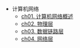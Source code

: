 * 计算机网络
    * [ch01. 计算机网络概述](z其他/notes-master/C-Network/ch01.md)
    * [ch02. 物理层](z其他/notes-master/C-Network/ch02.md)
    * [ch03. 数据链路层](z其他/notes-master/C-Network/ch03.md)
    * [ch04. 网络层](z其他/notes-master/C-Network/ch04.md)